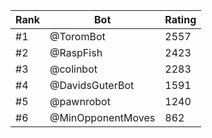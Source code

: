 Rank|Bot|Rating
---|---|---
#1|@ToromBot|2557
#2|@RaspFish|2423
#3|@colinbot|2283
#4|@DavidsGuterBot|1591
#5|@pawnrobot|1240
#6|@MinOpponentMoves|862
